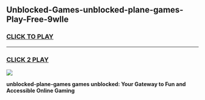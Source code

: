 
## Unblocked-Games-unblocked-plane-games-Play-Free-9wlle
<h3>
<a href="https://premium76.site?title=unblocked-plane-games&ref=23A">CLICK TO PLAY</a></h3>
<hr>

<h3>
<a href="https://premium76.site?title=unblocked-plane-games&ref=23A">CLICK 2 PLAY</a>
  
</h3>

<a href="https://premium76.site?title=unblocked-plane-games&ref=23A"><img src="https://clearcache.store/games.png"></a>


**unblocked-plane-games games unblocked: Your Gateway to Fun and Accessible Online Gaming**
